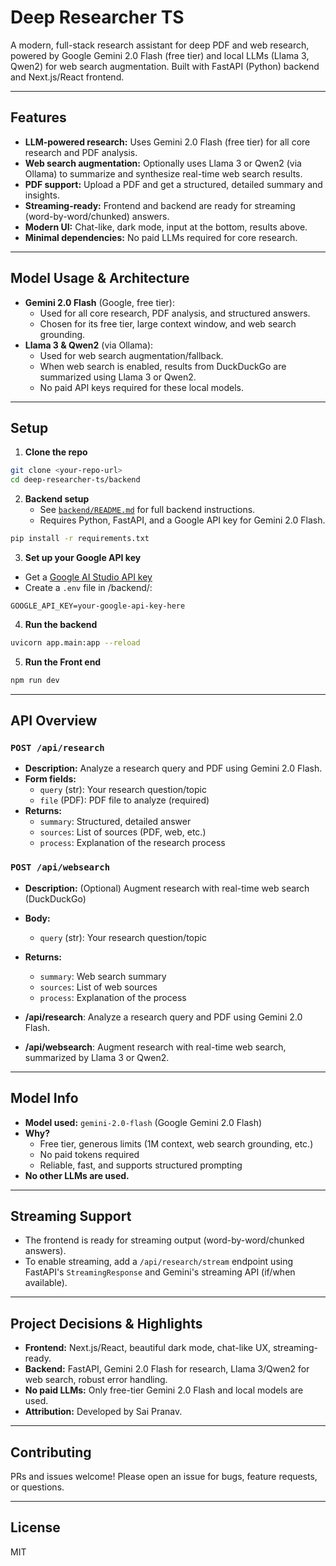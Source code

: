 # Deep Researcher TS

A modern, full-stack research assistant for deep PDF and web research, powered by Google Gemini 2.0 Flash (free tier) and local LLMs (Llama 3, Qwen2) for web search augmentation. Built with FastAPI (Python) backend and Next.js/React frontend.

---

## Features

- **LLM-powered research:** Uses Gemini 2.0 Flash (free tier) for all core research and PDF analysis.
- **Web search augmentation:** Optionally uses Llama 3 or Qwen2 (via Ollama) to summarize and synthesize real-time web search results.
- **PDF support:** Upload a PDF and get a structured, detailed summary and insights.
- **Streaming-ready:** Frontend and backend are ready for streaming (word-by-word/chunked) answers.
- **Modern UI:** Chat-like, dark mode, input at the bottom, results above.
- **Minimal dependencies:** No paid LLMs required for core research.

---

## Model Usage & Architecture

- **Gemini 2.0 Flash** (Google, free tier):
  - Used for all core research, PDF analysis, and structured answers.
  - Chosen for its free tier, large context window, and web search grounding.
- **Llama 3 & Qwen2** (via Ollama):
  - Used for web search augmentation/fallback.
  - When web search is enabled, results from DuckDuckGo are summarized using Llama 3 or Qwen2.
  - No paid API keys required for these local models.

---

## Setup

1. **Clone the repo**

```bash
git clone <your-repo-url>
cd deep-researcher-ts/backend
```

2. **Backend setup**
   - See [`backend/README.md`](README.md) for full backend instructions.
   - Requires Python, FastAPI, and a Google API key for Gemini 2.0 Flash.

```bash
pip install -r requirements.txt
```

3. **Set up your Google API key**

- Get a [Google AI Studio API key](https://aistudio.google.com/app/apikey)
- Create a `.env` file in /backend/:

```
GOOGLE_API_KEY=your-google-api-key-here
```

4. **Run the backend**

```bash
uvicorn app.main:app --reload
```

5. **Run the Front end**

```bash
npm run dev
```

---

## API Overview

### `POST /api/research`
- **Description:** Analyze a research query and PDF using Gemini 2.0 Flash.
- **Form fields:**
  - `query` (str): Your research question/topic
  - `file` (PDF): PDF file to analyze (required)
- **Returns:**
  - `summary`: Structured, detailed answer
  - `sources`: List of sources (PDF, web, etc.)
  - `process`: Explanation of the research process

### `POST /api/websearch`
- **Description:** (Optional) Augment research with real-time web search (DuckDuckGo)
- **Body:**
  - `query` (str): Your research question/topic
- **Returns:**
  - `summary`: Web search summary
  - `sources`: List of web sources
  - `process`: Explanation of the process

- **/api/research**: Analyze a research query and PDF using Gemini 2.0 Flash.
- **/api/websearch**: Augment research with real-time web search, summarized by Llama 3 or Qwen2.
---

## Model Info

- **Model used:** `gemini-2.0-flash` (Google Gemini 2.0 Flash)
- **Why?**
  - Free tier, generous limits (1M context, web search grounding, etc.)
  - No paid tokens required
  - Reliable, fast, and supports structured prompting
- **No other LLMs are used.**

---

## Streaming Support

- The frontend is ready for streaming output (word-by-word/chunked answers).
- To enable streaming, add a `/api/research/stream` endpoint using FastAPI's `StreamingResponse` and Gemini's streaming API (if/when available).

---

## Project Decisions & Highlights

- **Frontend:** Next.js/React, beautiful dark mode, chat-like UX, streaming-ready.
- **Backend:** FastAPI, Gemini 2.0 Flash for research, Llama 3/Qwen2 for web search, robust error handling.
- **No paid LLMs:** Only free-tier Gemini 2.0 Flash and local models are used.
- **Attribution:** Developed by Sai Pranav.

---

## Contributing

PRs and issues welcome! Please open an issue for bugs, feature requests, or questions.

---

## License

MIT